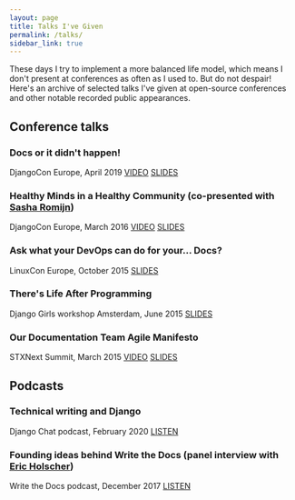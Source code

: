 ```yaml
---
layout: page
title: Talks I've Given
permalink: /talks/
sidebar_link: true
---
```


These days I try to implement a more balanced life model, which means I don't present at conferences as often as I used to. But do not despair! Here's an archive of selected talks I've given at open-source conferences and other notable recorded public appearances.

## Conference talks

### Docs or it didn't happen!
DjangoCon Europe, April 2019 [VIDEO](https://www.youtube.com/watch?v=gwVxNHO9Lh0) [SLIDES](https://speakerdeck.com/thatdocslady/docs-or-it-didnt-happen-djangocon-europe-2019)

### Healthy Minds in a Healthy Community (co-presented with [Sasha Romijn](https://twitter.com/mxsash))
DjangoCon Europe, March 2016 [VIDEO](https://opbeat.com/community/posts/healthy-minds-in-a-healthy-community-by-erik-romijn-and-mikey-ariel/) [SLIDES](https://github.com/erikr/well-being)

### Ask what your DevOps can do for your... Docs?
LinuxCon Europe, October 2015 [SLIDES](https://speakerdeck.com/thatdocslady/ask-what-your-devops-can-do-for-your-dot-dot-dot-docs)

### There's Life After Programming
Django Girls workshop Amsterdam, June 2015 [SLIDES](https://speakerdeck.com/thatdocslady/theres-life-after-programming)

### Our Documentation Team Agile Manifesto
STXNext Summit, March 2015 [VIDEO](https://youtu.be/kOHwwsckRmE) [SLIDES](https://speakerdeck.com/thatdocslady/our-documentation-team-agile-manifesto)

## Podcasts

### Technical writing and Django
Django Chat podcast, February 2020 [LISTEN](https://djangochat.com/episodes/technical-writing-mikey-ariel)

### Founding ideas behind Write the Docs (panel interview with [Eric Holscher](https://twitter.com/ericholscher))
Write the Docs podcast, December 2017 [LISTEN](http://podcast.writethedocs.org/2017/12/13/founding-principles-of-write-the-docs/)
